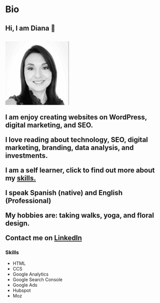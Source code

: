 # Bio

<!--The main tag helps search engines and other developers find the main content of your page-->

<main>
  
  <h2>Hi, I am Diana 👋<h2>
    
   <img src="Diana Z foto.jpeg" alt="Diana Z">
    <p>I am enjoy creating websites on WordPress, digital marketing, and SEO.</p>
    <p>I love reading about technology, SEO, digital marketing, branding, data analysis, and investments.</p>
    <p>I am a self learner, click to find out more about my <a href="#skills-header">skills.</a>  
    <p>I speak Spanish (native) and English (Professional)
    <p>My hobbies are: taking walks, yoga, and floral design.</p>
    <p>Contact me on <a href="https://www.linkedin.com/in/dzurita" target="_blank">LinkedIn</a> </p> <!--Comment: target="_blank" esta bien, pero github no lo ejecuta.-->
       <h3 id="skills-header">Skills</h3>
        <ul>
          <li>HTML</li>
          <li>CCS</li>
          <li>Google Analytics</li>
          <li>Google Search Console</li>
          <li>Google Ads</li>
          <li>Hubspot</li>
          <li>Moz</li>
         </ul
          
  </main>
 
<!--This is a comment. HTML5 Descriptive HTML tags. These include main, header, footer, nav, video, article, section and others.
These tags give a descriptive structure to your HTML, make your HTML easier to read, and help with SEO and accessibility.--> 
